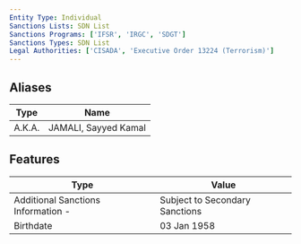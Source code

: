 ```yaml
---
Entity Type: Individual
Sanctions Lists: SDN List
Sanctions Programs: ['IFSR', 'IRGC', 'SDGT']
Sanctions Types: SDN List
Legal Authorities: ['CISADA', 'Executive Order 13224 (Terrorism)']
---
```


## Aliases
| Type  | Name      | 
|-------|-----------|
| A.K.A. | JAMALI, Sayyed Kamal |

## Features
| Type  | Value      |
|-------|------------|
| Additional Sanctions Information - | Subject to Secondary Sanctions |
| Birthdate | 03 Jan 1958 |
